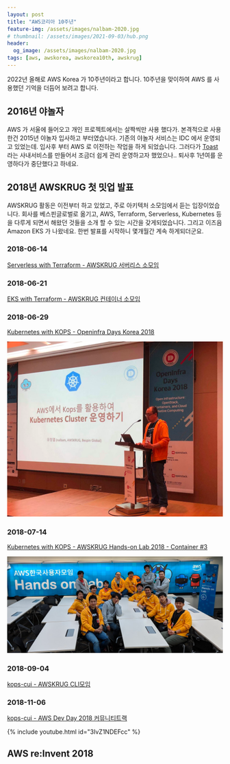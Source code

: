 ```yaml
---
layout: post
title: "AWS코리아 10주년"
feature-img: /assets/images/nalbam-2020.jpg
# thumbnail: /assets/images/2021-09-03/hub.png
header:
  og_image: /assets/images/nalbam-2020.jpg
tags: [aws, awskorea, awskorea10th, awskrug]
---
```


2022년 올해로 AWS Korea 가 10주년이라고 합니다.
10주년을 맞이하여 AWS 를 사용했던 기억을 더듬어 보려고 합니다.

## 2016년 야놀자

AWS 가 서울에 들어오고 개인 프로젝트에서는 살짝씩만 사용 했다가. 본격적으로 사용한건 2015년 야놀자 입사하고 부터였습니다.
기존의 야놀자 서비스는 IDC 에서 운영되고 있었는데. 입사후 부터 AWS 로 이전하는 작업을 하게 되었습니다.
그러다가 [Toast](https://blog.nalbam.com/3320) 라는 사내서비스를 만들어서 조금더 쉽게 관리 운영하고자 했었으나.. 퇴사후 1년여를 운영하다가 중단했다고 하네요.

## 2018년 AWSKRUG 첫 밋업 발표

AWSKRUG 활동은 이전부터 하고 있었고, 주로 아키텍처 소모임에서 듣는 입장이었습니다. 회사를 베스핀글로벌로 옮기고, AWS, Terraform, Serverless, Kubernetes 등을 다루게 되면서 해왔던 것들을 소개 할 수 있는 시간을 갖게되었습니다. 그리고 이즈음 Amazon EKS 가 나왔네요. 한번 발표를 시작하니 몇개월간 계속 하게되더군요.

### 2018-06-14
[Serverless with Terraform - AWSKRUG 서버리스 소모임](https://www.meetup.com/awskrug/events/251057806/)

### 2018-06-21
[EKS with Terraform - AWSKRUG 컨테이너 소모임](https://www.meetup.com/ko-KR/awskrug/events/251467130/)

### 2018-06-29
[Kubernetes with KOPS - Openinfra Days Korea 2018](https://github.com/awskrug/handson-labs-2018/blob/master/OpenInfraDays/hands-on.md)

![Openinfra Days Korea 2018](/assets/images/2022-08-30/2018-06-29.png)

### 2018-07-14
[Kubernetes with KOPS - AWSKRUG Hands-on Lab 2018 - Container #3](https://www.meetup.com/awskrug/events/251854018/)

![AWSKRUG Hands-on Lab 2018](/assets/images/2022-08-30/2018-07-14.png)

### 2018-09-04
[kops-cui - AWSKRUG CLI모임](https://www.meetup.com/awskrug/events/253843549/)

### 2018-11-06
[kops-cui - AWS Dev Day 2018 커뮤니티트랙]()

{% include youtube.html id="3IvZ1NDEFcc" %}

## AWS re:Invent 2018
